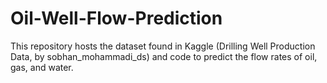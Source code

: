 # Oil-Well-Flow-Prediction

This repository hosts the dataset found in Kaggle (Drilling Well Production Data, by sobhan_mohammadi_ds) and code to predict the flow rates of oil, gas, and water.
